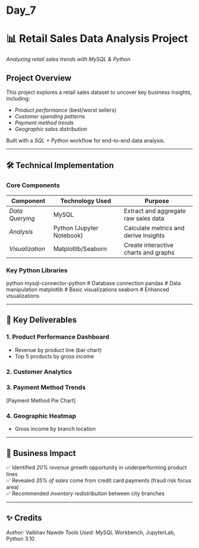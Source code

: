 # Day_7
# 📊 Retail Sales Data Analysis Project  

*Analyzing retail sales trends with MySQL & Python*  

##  Project Overview  
This project explores a retail sales dataset to uncover key business insights, including:  
- *Product performance* (best/worst sellers)  
- *Customer spending patterns*  
- *Payment method trends*  
- *Geographic sales distribution*  

Built with a *SQL + Python* workflow for end-to-end data analysis.  

---

## 🛠 Technical Implementation  

### Core Components  
| Component       | Technology Used           | Purpose                          |
|-----------------|---------------------------|----------------------------------|
| *Data Querying*  | MySQL                     | Extract and aggregate raw sales data |
| *Analysis*       | Python (Jupyter Notebook) | Calculate metrics and derive insights |
| *Visualization*  | Matplotlib/Seaborn        | Create interactive charts and graphs |

### Key Python Libraries  
python
mysql-connector-python  # Database connection
pandas                  # Data manipulation 
matplotlib              # Basic visualizations
seaborn                 # Enhanced visualizations


---

## 📌 Key Deliverables  

### 1. Product Performance Dashboard  
- Revenue by product line (bar chart)  
- Top 5 products by gross income  

### 2. Customer Analytics  

### 3. Payment Method Trends  
[Payment Method Pie Chart]

### 4. Geographic Heatmap  
- Gross income by branch location  


---

## 🎯 Business Impact  
✅ Identified *20% revenue growth* opportunity in underperforming product lines  
✅ Revealed *35% of sales* come from credit card payments (fraud risk focus area)  
✅ Recommended *inventory redistribution* between city branches  

---

## ✨ Credits  
*Author:* Vaibhav Nawde
*Tools Used:* MySQL Workbench, JupyterLab, Python 3.10
